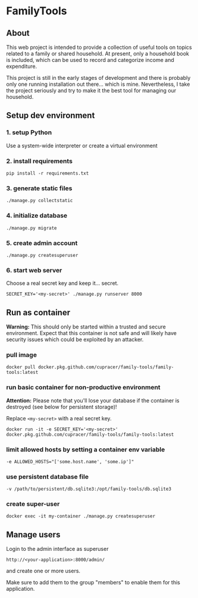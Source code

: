 # FamilyTools

## About

This web project is intended to provide a collection of useful tools on topics related to a family or shared household. At present, only a household book is included, which can be used to record and categorize income and expenditure. 

This project is still in the early stages of development and there is probably only one running installation out there... which is mine.
Nevertheless, I take the project seriously and try to make it the best tool for managing our household.

## Setup dev environment

### 1. setup Python
Use a system-wide interpreter or create a virtual environment

### 2. install requirements
```shell script
pip install -r requirements.txt
```

### 3. generate static files
```shell script
./manage.py collectstatic
```

### 4. initialize database
```shell script
./manage.py migrate
```

### 5. create admin account
```shell script
./manage.py createsuperuser
```

### 6. start web server
Choose a real secret key and keep it... secret.
```shell script
SECRET_KEY='<my-secret>' ./manage.py runserver 8000
```

## Run as container

**Warning:** This should only be started within a trusted and secure environment. Expect that this container is not safe and will likely have security issues which could be exploited by an attacker.

### pull image
```shell script
docker pull docker.pkg.github.com/cupracer/family-tools/family-tools:latest
```

### run basic container for non-productive environment
**Attention:** Please note that you'll lose your database if the container is destroyed (see below for persistent storage)!

Replace `<my-secret>` with a real secret key.
```shell script
docker run -it -e SECRET_KEY='<my-secret>' docker.pkg.github.com/cupracer/family-tools/family-tools:latest
```

### limit allowed hosts by setting a container env variable
```shell script
-e ALLOWED_HOSTS="['some.host.name', 'some.ip']"
```

### use persistent database file
```shell script
-v /path/to/persistent/db.sqlite3:/opt/family-tools/db.sqlite3
```

### create super-user
```shell script
docker exec -it my-container ./manage.py createsuperuser
```

## Manage users

Login to the admin interface as superuser
```
http://<your-application>:8000/admin/
```
and create one or more users. 

Make sure to add them to the group "members" to enable them for this application.
